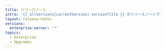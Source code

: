 ```yaml
---
title: リリースノート
intro: '{{ allVersions[currentVersion].versionTitle }} のリリースノートです。'
layout: release-notes
versions:
  enterprise-server: '*'
topics:
  - Enterprise
  - Upgrades
---
```


